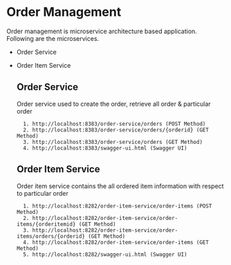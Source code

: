 # Order Management
Order management is microservice architecture based application.
Following are the microservices.

* <a> Order Service </a>
* <a>Order Item Service</a>

  ## Order Service
  Order service used to create the order, retrieve all order & particular order
  ```
    1. http://localhost:8383/order-service/orders (POST Method)
    2. http://localhost:8383/order-service/orders/{orderid} (GET Method)
    3. http://localhost:8383/order-service/orders (GET Method)
    4. http://localhost:8383/swagger-ui.html (Swagger UI)
   ```
  ## Order Item Service
  Order item service contains the all ordered item information with respect to particular order
  ```
    1. http://localhost:8282/order-item-service/order-items (POST Method)
    2. http://localhost:8282/order-item-service/order-items/{orderitemid} (GET Method)
    3. http://localhost:8282/order-item-service/order-items/orders/{orderid} (GET Method)
    4. http://localhost:8282/order-item-service/order-items (GET Method)
    5. http://localhost:8282/swagger-ui.html (Swagger UI)
   ```
